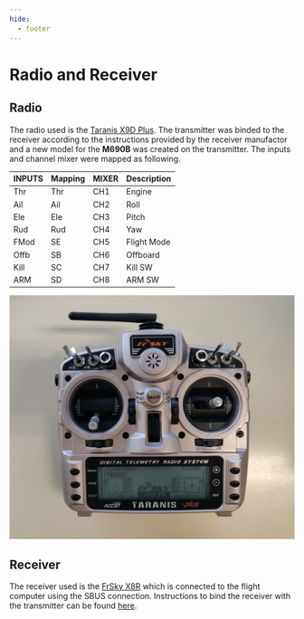 ```yaml
---
hide:
  - footer
---
```


# Radio and Receiver

## Radio

The radio used is the [Taranis X9D Plus](https://www.frsky-rc.com/product/taranis-x9d-plus-2/). The transmitter was binded to the receiver according to the instructions provided by the receiver manufactor and a new model for the **M690B** was created on the transmitter. The inputs and channel mixer were mapped as following.

| INPUTS      | Mapping | MIXER | Description |
| ----------- | ------- | ----- | ----------- |
| Thr         | Thr     | CH1   | Engine      |
| Ail         | Ail     | CH2   | Roll        |
| Ele         | Ele     | CH3   | Pitch       |
| Rud         | Rud     | CH4   | Yaw         |
| FMod        | SE      | CH5   | Flight Mode |
| Offb        | SB      | CH6   | Offboard    |
| Kill        | SC      | CH7   | Kill SW     |
| ARM         | SD      | CH8   | ARM SW      |


![Taranis X9D Plus](../../../assets/taranis_x9dp.jpg "Taranis X9D Plus")

## Receiver

The receiver used is the [FrSky X8R](https://www.frsky-rc.com/product/x8r/) which is connected to the flight computer using the SBUS connection. Instructions to bind the receiver with the transmitter can be found [here](https://www.frsky-rc.com/wp-content/uploads/2017/07/Manual/X8R.pdf).